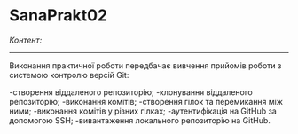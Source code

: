 # SanaPrakt02
_Контент:_
____
Виконання практичної роботи передбачає вивчення прийомів роботи з системою контролю версій Git:

-створення віддаленого репозиторію;
-клонування віддаленого репозиторію;
-виконання комітів;
-створення гілок та перемикання між ними;
-виконання комітів у різних гілках;
-аутентифікація на GitHub за допомогою SSH;
-вивантаження локального репозиторію на GitHub.
